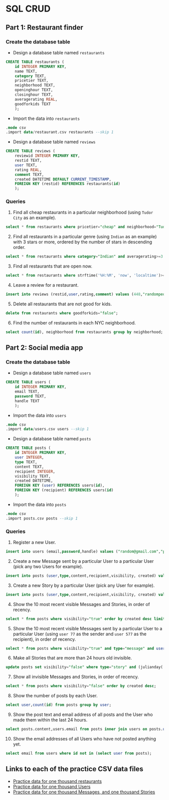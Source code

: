 # SQL CRUD
## Part 1: Restaurant finder
### Create the database table 
- Design a database table named `restaurants`
```sql
CREATE TABLE restaurants (
    id INTEGER PRIMARY KEY,
    name TEXT,
    category TEXT,
    pricetier TEXT,
    neighborhood TEXT,
    openinghour TEXT,
    closinghour TEXT,
    averagerating REAL,
    goodforkids TEXT
    );
```
- Import the data into `restaurants`
```sql
.mode csv
.import data/restaurant.csv restaurants --skip 1
```
- Design a database table named `reviews`
```sql
CREATE TABLE reviews (
    reviewid INTEGER PRIMARY KEY,
    restid TEXT,
    user TEXT,
    rating REAL,
    comment TEXT,
    created DATETIME DEFAULT CURRENT_TIMESTAMP,
    FOREIGN KEY (restid) REFERENCES restaurants(id)
    );
```

### Queries
1. Find all cheap restaurants in a particular neighborhood (using `Tudor City` as an example).
```sql
select * from restaurants where pricetier="cheap" and neighborhood="Tudor City";
```
2. Find all restaurants in a particular genre (using `Indian` as an example) with 3 stars or more, ordered by the number of stars in descending order.
```sql
select * from restaurants where category="Indian" and averagerating>=3 order by averagerating DESC;
```
3. Find all restaurants that are open now.
```sql
select * from restaurants where strftime('%H:%M', 'now', 'localtime')>=openinghour and strftime('%H:%M', 'now', 'localtime')<=closinghour;
```
4. Leave a review for a restaurant.
```sql
insert into reviews (restid,user,rating,comment) values (448,"randompeople",3,"Mediocre");
```
5. Delete all restaurants that are not good for kids.
```sql
delete from restaurants where goodforkids="false";
```
6. Find the number of restaurants in each NYC neighborhood.
```sql
select count(id), neighborhood from restaurants group by neighborhood;
```

## Part 2: Social media app
### Create the database table
- Design a database table named `users`
```sql
CREATE TABLE users (
    id INTEGER PRIMARY KEY,
    email TEXT,
    password TEXT,
    handle TEXT
    );
```
- Import the data into `users`
```sql
.mode csv
.import data/users.csv users --skip 1
```
- Design a database table named `posts`
```sql
CREATE TABLE posts (
    id INTEGER PRIMARY KEY,
    user INTEGER,
    type TEXT,
    content TEXT,
    recipient INTEGER,
    visibility TEXT,
    created DATETIME,
    FOREIGN KEY (user) REFERENCES users(id),
    FOREIGN KEY (recipient) REFERENCES users(id)
    );
```
- Import the data into `posts`
```sql
.mode csv
.import posts.csv posts --skip 1
```

### Queries
1. Register a new User.
```sql
insert into users (email,password,handle) values ("random@gmail.com","pw123456","randompeople");
```
2. Create a new Message sent by a particular User to a particular User (pick any two Users for example).
```sql
insert into posts (user,type,content,recipient,visibility, created) values (177,"message","hello friend",897,"true",datetime('now'));
```
3. Create a new Story by a particular User (pick any User for example).
```sql
insert into posts (user,type,content,recipient,visibility, created) values (64,"story","today i had a croissant",390,"true",datetime('now'));
```
4. Show the 10 most recent visible Messages and Stories, in order of recency.
```sql
select * from posts where visibility="true" order by created desc limit 10;
```
5. Show the 10 most recent visible Messages sent by a particular User to a particular User (using  `user 77` as the sender and `user 577` as the recipient), in order of recency.
```sql
select * from posts where visibility="true" and type="message" and user=77 and recipient=577 order by created desc limit 10;
```
6. Make all Stories that are more than 24 hours old invisible.
```sql
update posts set visibility="false" where type="story" and (julianday('now')-julianday(created))*24>24;
```
7. Show all invisible Messages and Stories, in order of recency.
```sql
select * from posts where visibility="false" order by created desc;
```
8. Show the number of posts by each User.
```sql
select user,count(id) from posts group by user;
```
9. Show the post text and email address of all posts and the User who made them within the last 24 hours.
```sql
select posts.content,users.email from posts inner join users on posts.user=users.id where (julianday('now')-julianday(created))*24<24;
```
10. Show the email addresses of all Users who have not posted anything yet.
```sql
select email from users where id not in (select user from posts);
```

## Links to each of the practice CSV data files
- [Practice data for one thousand restaurants](https://github.com/dbdesign-students-spring2024/4-sql-crud-shaw2065/blob/main/data/restaurant.csv)
- [Practice data for one thousand Users](https://github.com/dbdesign-students-spring2024/4-sql-crud-shaw2065/blob/main/data/users.csv)
- [Practice data for one thousand Messages, and one thousand Stories](https://github.com/dbdesign-students-spring2024/4-sql-crud-shaw2065/blob/main/data/posts.csv)